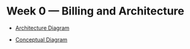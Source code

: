 # Week 0 — Billing and Architecture

* [Architecture Diagram](https://lucid.app/lucidchart/8ee77ef4-5f24-4346-ba38-cfd4f73b2411/edit?viewport_loc=60%2C251%2C2631%2C1668%2C0_0&invitationId=inv_a5775120-fbd0-48a1-90b2-3956295830a3)

* [Conceptual Diagram](https://lucid.app/lucidchart/37935b14-e17b-4f09-b7b9-9082198243cf/edit?viewport_loc=-995%2C-484%2C2631%2C1668%2C0_0&invitationId=inv_4746e147-e273-410c-9afc-d4a12c80dabb)